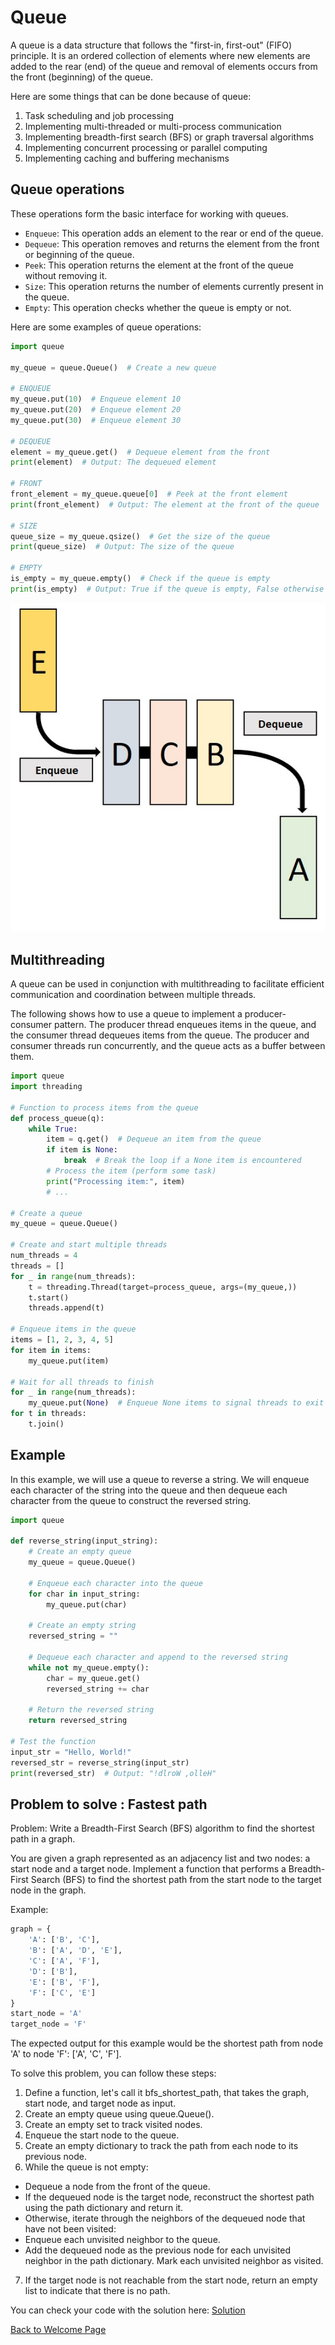 # Queue
A queue is a data structure that follows the "first-in, first-out" (FIFO) principle. It is an ordered collection of elements where new elements are added to the rear (end) of the queue and removal of elements occurs from the front (beginning) of the queue.

Here are some things that can be done because of queue:

1. Task scheduling and job processing
2. Implementing multi-threaded or multi-process communication
3. Implementing breadth-first search (BFS) or graph traversal algorithms
4. Implementing concurrent processing or parallel computing
5. Implementing caching and buffering mechanisms

## Queue operations
These operations form the basic interface for working with queues.

* `Enqueue`: This operation adds an element to the rear or end of the queue.
* `Dequeue`: This operation removes and returns the element from the front or beginning of the queue.
* `Peek`: This operation returns the element at the front of the queue without removing it.
* `Size`: This operation returns the number of elements currently present in the queue.
* `Empty`: This operation checks whether the queue is empty or not.


Here are some examples of queue operations:

```python
import queue

my_queue = queue.Queue()  # Create a new queue

# ENQUEUE
my_queue.put(10)  # Enqueue element 10
my_queue.put(20)  # Enqueue element 20
my_queue.put(30)  # Enqueue element 30

# DEQUEUE
element = my_queue.get()  # Dequeue element from the front
print(element)  # Output: The dequeued element

# FRONT
front_element = my_queue.queue[0]  # Peek at the front element
print(front_element)  # Output: The element at the front of the queue

# SIZE
queue_size = my_queue.qsize()  # Get the size of the queue
print(queue_size)  # Output: The size of the queue

# EMPTY
is_empty = my_queue.empty()  # Check if the queue is empty
print(is_empty)  # Output: True if the queue is empty, False otherwise
```
![queue](pics/queue.jpg)


## Multithreading
A queue can be used in conjunction with multithreading to facilitate efficient communication and coordination between multiple threads.

The following shows how to use a queue to implement a producer-consumer pattern. The producer thread enqueues items in the queue, and the consumer thread dequeues items from the queue. The producer and consumer threads run concurrently, and the queue acts as a buffer between them.

```python
import queue
import threading

# Function to process items from the queue
def process_queue(q):
    while True:
        item = q.get()  # Dequeue an item from the queue
        if item is None:
            break  # Break the loop if a None item is encountered
        # Process the item (perform some task)
        print("Processing item:", item)
        # ...

# Create a queue
my_queue = queue.Queue()

# Create and start multiple threads
num_threads = 4
threads = []
for _ in range(num_threads):
    t = threading.Thread(target=process_queue, args=(my_queue,))
    t.start()
    threads.append(t)

# Enqueue items in the queue
items = [1, 2, 3, 4, 5]
for item in items:
    my_queue.put(item)

# Wait for all threads to finish
for _ in range(num_threads):
    my_queue.put(None)  # Enqueue None items to signal threads to exit
for t in threads:
    t.join()

```
## Example

In this example, we will use a queue to reverse a string. We will enqueue each character of the string into the queue and then dequeue each character from the queue to construct the reversed string.

```python
import queue

def reverse_string(input_string):
    # Create an empty queue
    my_queue = queue.Queue()

    # Enqueue each character into the queue
    for char in input_string:
        my_queue.put(char)

    # Create an empty string
    reversed_string = ""

    # Dequeue each character and append to the reversed string
    while not my_queue.empty():
        char = my_queue.get()
        reversed_string += char

    # Return the reversed string
    return reversed_string

# Test the function
input_str = "Hello, World!"
reversed_str = reverse_string(input_str)
print(reversed_str)  # Output: "!dlroW ,olleH"

```
## Problem to solve : Fastest path
Problem: Write a Breadth-First Search (BFS) algorithm to find the shortest path in a graph.

You are given a graph represented as an adjacency list and two nodes: a start node and a target node. Implement a function that performs a Breadth-First Search (BFS) to find the shortest path from the start node to the target node in the graph.

Example:

```python
graph = {
    'A': ['B', 'C'],
    'B': ['A', 'D', 'E'],
    'C': ['A', 'F'],
    'D': ['B'],
    'E': ['B', 'F'],
    'F': ['C', 'E']
}
start_node = 'A'
target_node = 'F'
```
The expected output for this example would be the shortest path from node 'A' to node 'F': ['A', 'C', 'F'].

To solve this problem, you can follow these steps:

1. Define a function, let's call it bfs_shortest_path, that takes the graph, start node, and target node as input.
2. Create an empty queue using queue.Queue().
3. Create an empty set to track visited nodes.
4. Enqueue the start node to the queue.
5. Create an empty dictionary to track the path from each node to its previous node.
6. While the queue is not empty:
* Dequeue a node from the front of the queue.
* If the dequeued node is the target node, reconstruct the shortest path using the path dictionary and return it.
* Otherwise, iterate through the neighbors of the dequeued node that have not been visited:
* Enqueue each unvisited neighbor to the queue.
* Add the dequeued node as the previous node for each unvisited neighbor in the path dictionary.
Mark each unvisited neighbor as visited.
7. If the target node is not reachable from the start node, return an empty list to indicate that there is no path.

You can check your code with the solution here: [Solution](1-queue.py)



[Back to Welcome Page](0-welcome.md)
